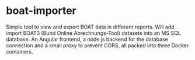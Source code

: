 # boat-importer
Simple tool to view and export BOAT data in different reports.
Will add import BOAT3 (Bund Online Abrechnungs-Tool) datasets into an MS SQL database.
An Angular frontend, a node js backend for the database connection and a small proxy to prevent CORS, all packed into three Docker containers.

